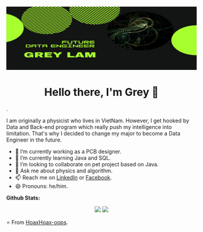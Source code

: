 ![Banner](https://github.com/HoaxHoax-oops/HoaxHoax-oops/blob/master/FUTURE%20DATA%20ENGINEERS%20(1).png)
<p>
  <h1 align="center"><b>Hello there, I'm Grey 👋</b></h1>.
</p>
I am originally a physicist who lives in VietNam. However, I get hooked by Data and Back-end program which really push my intelligence into limitation. That's why I decided to change my major to become a Data Engineer in the future.

- 🔭 I’m currently working as a PCB designer.
- 🌱 I’m currently learning Java and SQL.
- 👯 I’m looking to collaborate on pet project based on Java.
- 💬 Ask me about physics and algorithm.
- 📫 Reach me on <a href="https://www.linkedin.com/in/grey-lam-4107461a2/">LinkedIn</a> or <a href="https://www.facebook.com/thong.lam.37625/">Facebook</a>.
- 😄 Pronouns: he/him.

**Github Stats:**

<p align="center">
  
  <img src="https://github-readme-stats.vercel.app/api?username=HoaxHoax-oops&hide=stars&show_icons=true&theme=dracula&line_height=32">
  <img src="https://github-readme-stats.vercel.app/api/top-langs/?username=HoaxHoax-oops&count_private=true&theme=dracula">

</p>

⭐️ From [HoaxHoax-oops](https://github.com/HoaxHoax-oops).
